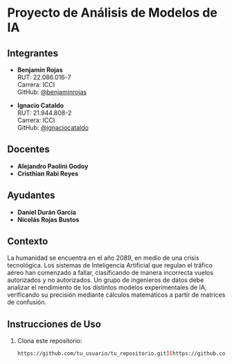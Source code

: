 # Proyecto de Análisis de Modelos de IA

## Integrantes

- **Benjamín Rojas**  
  RUT: 22.086.016-7  
  Carrera: ICCI  
  GitHub: [@benjaminrojas](https://github.com/BenjaminRojasA)

- **Ignacio Cataldo**  
  RUT: 21.944.808-2  
  Carrera: ICCI  
  GitHub: [@ignaciocataldo](https://github.com/ignaciocataldo)

## Docentes

- **Alejandro Paolini Godoy**
- **Cristhian Rabi Reyes**

## Ayudantes

- **Daniel Durán García**
- **Nicolás Rojas Bustos**

## Contexto

La humanidad se encuentra en el año 2089, en medio de una crisis tecnológica. Los sistemas de Inteligencia Artificial que regulan el tráfico aéreo han comenzado a fallar, clasificando de manera incorrecta vuelos autorizados y no autorizados. Un grupo de ingenieros de datos debe analizar el rendimiento de los distintos modelos experimentales de IA, verificando su precisión mediante cálculos matemáticos a partir de matrices de confusión.

## Instrucciones de Uso

1. Clona este repositorio:
   ```bash
   https://github.com/tu_usuario/tu_repositorio.git](https://github.com/ignaciocataldo/BenjaminRojas_IgnacioCataldo_Taller1POO/
